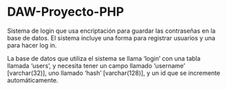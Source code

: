 # DAW-Proyecto-PHP


Sistema de login que usa encriptación para guardar las contraseñas en la base de datos. El sistema incluye una forma para registrar usuarios y una para hacer log in.

La base de datos que utiliza el sistema se llama ‘login’ con una tabla llamada ‘users’, y necesita tener un campo llamado ‘username’ [varchar(32)], uno llamado ‘hash’ [varchar(128)], y un id que se incremente automáticamente.
